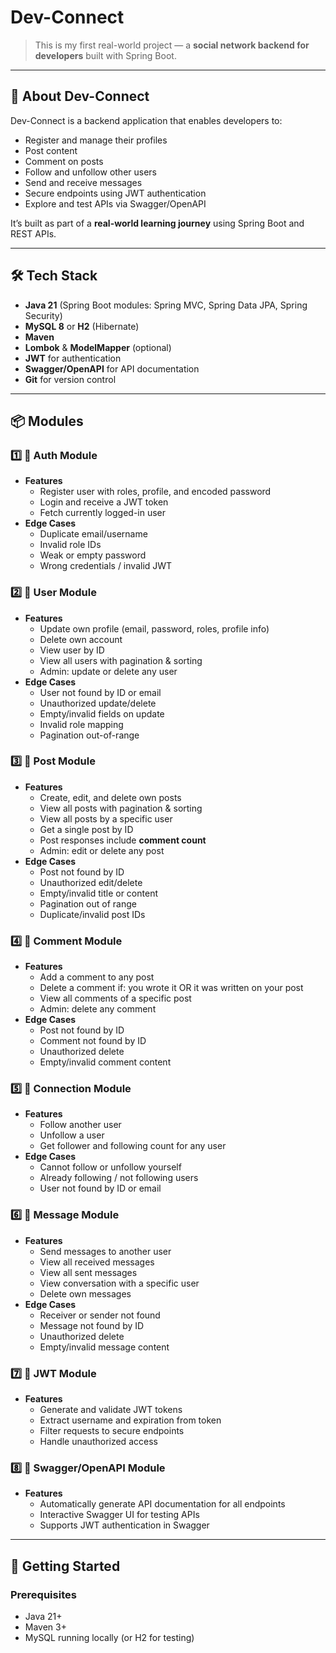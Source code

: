 # Dev-Connect

> This is my first real-world project — a **social network backend for developers** built with Spring Boot.

---

## 📖 About Dev-Connect
Dev-Connect is a backend application that enables developers to:
- Register and manage their profiles
- Post content
- Comment on posts
- Follow and unfollow other users
- Send and receive messages
- Secure endpoints using JWT authentication
- Explore and test APIs via Swagger/OpenAPI

It’s built as part of a **real-world learning journey** using Spring Boot and REST APIs.

---

## 🛠 Tech Stack
- **Java 21** (Spring Boot modules: Spring MVC, Spring Data JPA, Spring Security)
- **MySQL 8** or **H2** (Hibernate)
- **Maven**
- **Lombok** & **ModelMapper** (optional)
- **JWT** for authentication
- **Swagger/OpenAPI** for API documentation
- **Git** for version control

---

## 📦 Modules

### 1️⃣ 🔑 Auth Module
- **Features**
  - Register user with roles, profile, and encoded password
  - Login and receive a JWT token
  - Fetch currently logged-in user
- **Edge Cases**
  - Duplicate email/username
  - Invalid role IDs
  - Weak or empty password
  - Wrong credentials / invalid JWT

### 2️⃣ 👤 User Module
- **Features**
  - Update own profile (email, password, roles, profile info)
  - Delete own account
  - View user by ID
  - View all users with pagination & sorting
  - Admin: update or delete any user
- **Edge Cases**
  - User not found by ID or email
  - Unauthorized update/delete
  - Empty/invalid fields on update
  - Invalid role mapping
  - Pagination out-of-range

### 3️⃣ 📝 Post Module
- **Features**
  - Create, edit, and delete own posts
  - View all posts with pagination & sorting
  - View all posts by a specific user
  - Get a single post by ID
  - Post responses include **comment count**
  - Admin: edit or delete any post
- **Edge Cases**
  - Post not found by ID
  - Unauthorized edit/delete
  - Empty/invalid title or content
  - Pagination out of range
  - Duplicate/invalid post IDs

### 4️⃣ 💬 Comment Module
- **Features**
  - Add a comment to any post
  - Delete a comment if: you wrote it OR it was written on your post
  - View all comments of a specific post
  - Admin: delete any comment
- **Edge Cases**
  - Post not found by ID
  - Comment not found by ID
  - Unauthorized delete
  - Empty/invalid comment content

### 5️⃣ 🔗 Connection Module
- **Features**
  - Follow another user
  - Unfollow a user
  - Get follower and following count for any user
- **Edge Cases**
  - Cannot follow or unfollow yourself
  - Already following / not following users
  - User not found by ID or email

### 6️⃣ 💌 Message Module
- **Features**
  - Send messages to another user
  - View all received messages
  - View all sent messages
  - View conversation with a specific user
  - Delete own messages
- **Edge Cases**
  - Receiver or sender not found
  - Message not found by ID
  - Unauthorized delete
  - Empty/invalid message content

### 7️⃣ 🔐 JWT Module
- **Features**
  - Generate and validate JWT tokens
  - Extract username and expiration from token
  - Filter requests to secure endpoints
  - Handle unauthorized access

### 8️⃣ 📖 Swagger/OpenAPI Module
- **Features**
  - Automatically generate API documentation for all endpoints
  - Interactive Swagger UI for testing APIs
  - Supports JWT authentication in Swagger

---

## 🚀 Getting Started

### Prerequisites
- Java 21+
- Maven 3+
- MySQL running locally (or H2 for testing)